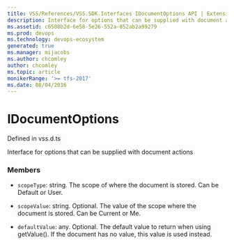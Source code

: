 ```yaml
---
title: VSS/References/VSS.SDK.Interfaces IDocumentOptions API | Extensions for Azure DevOps Services
description: Interface for options that can be supplied with document actions
ms.assetid: c6508b2d-6e58-5e26-552a-052ab2a99279
ms.prod: devops
ms.technology: devops-ecosystem
generated: true
ms.manager: mijacobs
ms.author: chcomley
author: chcomley
ms.topic: article
monikerRange: '>= tfs-2017'
ms.date: 08/04/2016
---
```


# IDocumentOptions

Defined in vss.d.ts


Interface for options that can be supplied with document actions 

### Members

* `scopeType`: string. The scope of where the document is stored. Can be Default or User.

* `scopeValue`: string. Optional. The value of the scope where the document is stored. Can be Current or Me.

* `defaultValue`: any. Optional. The default value to return when using getValue(). If the document has no value,
this value is used instead.

